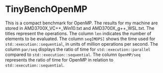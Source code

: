 # TinyBenchOpenMP
This is a compact benchmark for OpenMP.
The results for my machine are stored in AMD3700X_VC++_Win10.txt and AMD3700X_g++_WSL.txt.
The titles represent the operations.
The column `len` indicates the number of elements to be evaluated.
The column `seq[MOPS]` shows the time used for `std::execution::sequential`, in units of million operations per second.
The column `par/seq` displays the ratio of time for `std::execution::parallel` compared to `std::execution::sequential`.
The column `OpenMP/seq` represents the ratio of time for OpenMP in relation to `std::execution::sequential`.
